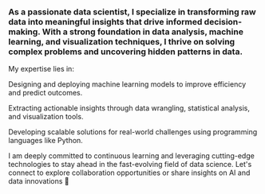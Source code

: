 ### As a passionate data scientist, I specialize in transforming raw data into meaningful insights that drive informed decision-making. With a strong foundation in data analysis, machine learning, and visualization techniques, I thrive on solving complex problems and uncovering hidden patterns in data.

My expertise lies in:

Designing and deploying machine learning models to improve efficiency and predict outcomes.

Extracting actionable insights through data wrangling, statistical analysis, and visualization tools.

Developing scalable solutions for real-world challenges using programming languages like Python.


I am deeply committed to continuous learning and leveraging cutting-edge technologies to stay ahead in the fast-evolving field of data science. Let's connect to explore collaboration opportunities or share insights on AI and data innovations 👋

<!--
**Abdoelmon/abdoelmon** is a ✨ _special_ ✨ repository because its `README.md` (this file) appears on your GitHub profile.

Here are some ideas to get you started:

- 🔭 I’m currently working on ...
- 🌱 I’m currently learning ...
- 👯 I’m looking to collaborate on ...
- 🤔 I’m looking for help with ...
- 💬 Ask me about ...
- 📫 How to reach me: ...
- 😄 Pronouns: ...
- ⚡ Fun fact: ...
-->
